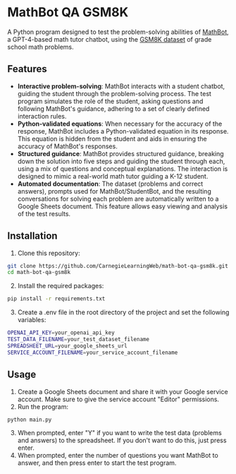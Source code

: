 # MathBot QA GSM8K
A Python program designed to test the problem-solving abilities of [MathBot](https://github.com/CarnegieLearningWeb/math-bot), a GPT-4-based math tutor chatbot, using the [GSM8K dataset](https://github.com/openai/grade-school-math) of grade school math problems.

## Features
- **Interactive problem-solving**: MathBot interacts with a student chatbot, guiding the student through the problem-solving process. The test program simulates the role of the student, asking questions and following MathBot's guidance, adhering to a set of clearly defined interaction rules.
- **Python-validated equations**: When necessary for the accuracy of the response, MathBot includes a Python-validated equation in its response. This equation is hidden from the student and aids in ensuring the accuracy of MathBot's responses.
- **Structured guidance**: MathBot provides structured guidance, breaking down the solution into five steps and guiding the student through each, using a mix of questions and conceptual explanations. The interaction is designed to mimic a real-world math tutor guiding a K-12 student.
- **Automated documentation**: The dataset (problems and correct answers), prompts used for MathBot/StudentBot, and the resulting conversations for solving each problem are automatically written to a Google Sheets document. This feature allows easy viewing and analysis of the test results.

## Installation
1. Clone this repository:

```bash
git clone https://github.com/CarnegieLearningWeb/math-bot-qa-gsm8k.git
cd math-bot-qa-gsm8k
```
2. Install the required packages:

```bash
pip install -r requirements.txt
```
3. Create a .env file in the root directory of the project and set the following variables:

```bash
OPENAI_API_KEY=your_openai_api_key
TEST_DATA_FILENAME=your_test_dataset_filename
SPREADSHEET_URL=your_google_sheets_url
SERVICE_ACCOUNT_FILENAME=your_service_account_filename
```

## Usage
1. Create a Google Sheets document and share it with your Google service account. Make sure to give the service account "Editor" permissions.
2. Run the program:
```
python main.py
```
3. When prompted, enter "Y" if you want to write the test data (problems and answers) to the spreadsheet. If you don't want to do this, just press enter.
4. When prompted, enter the number of questions you want MathBot to answer, and then press enter to start the test program.